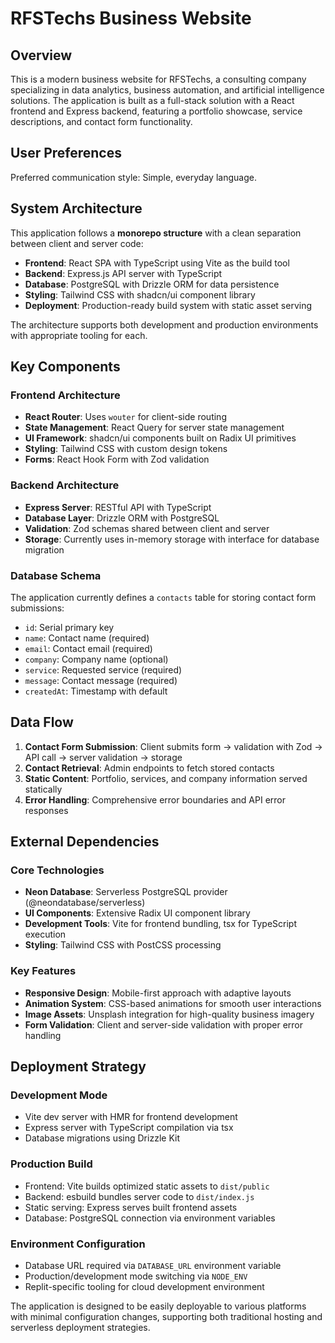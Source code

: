 # RFSTechs Business Website

## Overview

This is a modern business website for RFSTechs, a consulting company specializing in data analytics, business automation, and artificial intelligence solutions. The application is built as a full-stack solution with a React frontend and Express backend, featuring a portfolio showcase, service descriptions, and contact form functionality.

## User Preferences

Preferred communication style: Simple, everyday language.

## System Architecture

This application follows a **monorepo structure** with a clean separation between client and server code:

- **Frontend**: React SPA with TypeScript using Vite as the build tool
- **Backend**: Express.js API server with TypeScript
- **Database**: PostgreSQL with Drizzle ORM for data persistence
- **Styling**: Tailwind CSS with shadcn/ui component library
- **Deployment**: Production-ready build system with static asset serving

The architecture supports both development and production environments with appropriate tooling for each.

## Key Components

### Frontend Architecture
- **React Router**: Uses `wouter` for client-side routing
- **State Management**: React Query for server state management
- **UI Framework**: shadcn/ui components built on Radix UI primitives
- **Styling**: Tailwind CSS with custom design tokens
- **Forms**: React Hook Form with Zod validation

### Backend Architecture
- **Express Server**: RESTful API with TypeScript
- **Database Layer**: Drizzle ORM with PostgreSQL
- **Validation**: Zod schemas shared between client and server
- **Storage**: Currently uses in-memory storage with interface for database migration

### Database Schema
The application currently defines a `contacts` table for storing contact form submissions:
- `id`: Serial primary key
- `name`: Contact name (required)
- `email`: Contact email (required)
- `company`: Company name (optional)
- `service`: Requested service (required)
- `message`: Contact message (required)
- `createdAt`: Timestamp with default

## Data Flow

1. **Contact Form Submission**: Client submits form → validation with Zod → API call → server validation → storage
2. **Contact Retrieval**: Admin endpoints to fetch stored contacts
3. **Static Content**: Portfolio, services, and company information served statically
4. **Error Handling**: Comprehensive error boundaries and API error responses

## External Dependencies

### Core Technologies
- **Neon Database**: Serverless PostgreSQL provider (@neondatabase/serverless)
- **UI Components**: Extensive Radix UI component library
- **Development Tools**: Vite for frontend bundling, tsx for TypeScript execution
- **Styling**: Tailwind CSS with PostCSS processing

### Key Features
- **Responsive Design**: Mobile-first approach with adaptive layouts
- **Animation System**: CSS-based animations for smooth user interactions
- **Image Assets**: Unsplash integration for high-quality business imagery
- **Form Validation**: Client and server-side validation with proper error handling

## Deployment Strategy

### Development Mode
- Vite dev server with HMR for frontend development
- Express server with TypeScript compilation via tsx
- Database migrations using Drizzle Kit

### Production Build
- Frontend: Vite builds optimized static assets to `dist/public`
- Backend: esbuild bundles server code to `dist/index.js`
- Static serving: Express serves built frontend assets
- Database: PostgreSQL connection via environment variables

### Environment Configuration
- Database URL required via `DATABASE_URL` environment variable
- Production/development mode switching via `NODE_ENV`
- Replit-specific tooling for cloud development environment

The application is designed to be easily deployable to various platforms with minimal configuration changes, supporting both traditional hosting and serverless deployment strategies.